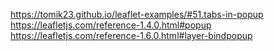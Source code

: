 https://tomik23.github.io/leaflet-examples/#51.tabs-in-popup
https://leafletjs.com/reference-1.4.0.html#popup
https://leafletjs.com/reference-1.6.0.html#layer-bindpopup
